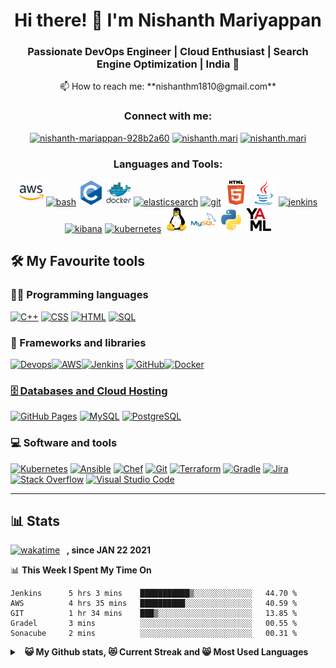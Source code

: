 <h1 align="center">Hi there! 👋 I'm Nishanth Mariyappan</h1>
<h3 align="center">Passionate DevOps Engineer | Cloud Enthusiast | Search Engine Optimization | India 🚀</h3>

<p align="center">
  📫 How to reach me: **nishanthm1810@gmail.com**
</p>

<h3 align="center">Connect with me:</h3>
<p align="center">
  <a href="https://in.linkedin.com/in/nishanth-mariappan-928b2a60" target="_blank"><img src="https://raw.githubusercontent.com/rahuldkjain/github-profile-readme-generator/master/src/images/icons/Social/linked-in-alt.svg" alt="nishanth-mariappan-928b2a60" height="30" width="40" /></a>
  <a href="https://www.facebook.com/nishanth.mari/" target="_blank"><img src="https://raw.githubusercontent.com/rahuldkjain/github-profile-readme-generator/master/src/images/icons/Social/instagram.svg" alt="nishanth.mari" height="30" width="40" /></a>
  <a href="https://www.instagram.com/nishanth.mari/" target="_blank"><img src="https://raw.githubusercontent.com/rahuldkjain/github-profile-readme-generator/master/src/images/icons/Social/facebook.svg" alt="nishanth.mari" height="30" width="40" /></a>
</p>

<h3 align="center">Languages and Tools:</h3>
<p align="center">
  <a href="https://aws.amazon.com" target="_blank" rel="noreferrer"><img src="https://raw.githubusercontent.com/devicons/devicon/master/icons/amazonwebservices/amazonwebservices-original-wordmark.svg" alt="aws" width="40" height="40"/></a>
  <a href="https://www.gnu.org/software/bash/" target="_blank" rel="noreferrer"><img src="https://www.vectorlogo.zone/logos/gnu_bash/gnu_bash-icon.svg" alt="bash" width="40" height="40"/></a>
  <a href="https://www.cprogramming.com/" target="_blank" rel="noreferrer"><img src="https://raw.githubusercontent.com/devicons/devicon/master/icons/c/c-original.svg" alt="c" width="40" height="40"/></a>
  <a href="https://www.docker.com/" target="_blank" rel="noreferrer"><img src="https://raw.githubusercontent.com/devicons/devicon/master/icons/docker/docker-original-wordmark.svg" alt="docker" width="40" height="40"/></a>
  <a href="https://www.elastic.co" target="_blank" rel="noreferrer"><img src="https://www.vectorlogo.zone/logos/elastic/elastic-icon.svg" alt="elasticsearch" width="40" height="40"/></a>
  <a href="https://git-scm.com/" target="_blank" rel="noreferrer"><img src="https://www.vectorlogo.zone/logos/git-scm/git-scm-icon.svg" alt="git" width="40" height="40"/></a>
  <a href="https://www.w3.org/html/" target="_blank" rel="noreferrer"><img src="https://raw.githubusercontent.com/devicons/devicon/master/icons/html5/html5-original-wordmark.svg" alt="html5" width="40" height="40"/></a>
  <a href="https://www.java.com" target="_blank" rel="noreferrer"><img src="https://raw.githubusercontent.com/devicons/devicon/master/icons/java/java-original.svg" alt="java" width="40" height="40"/></a>
  <a href="https://www.jenkins.io" target="_blank" rel="noreferrer"><img src="https://www.vectorlogo.zone/logos/jenkins/jenkins-icon.svg" alt="jenkins" width="40" height="40"/></a>
  <a href="https://www.elastic.co/kibana" target="_blank" rel="noreferrer"><img src="https://www.vectorlogo.zone/logos/elasticco_kibana/elasticco_kibana-icon.svg" alt="kibana" width="40" height="40"/></a>
  <a href="https://kubernetes.io" target="_blank" rel="noreferrer"><img src="https://www.vectorlogo.zone/logos/kubernetes/kubernetes-icon.svg" alt="kubernetes" width="40" height="40"/></a>
  <a href="https://www.linux.org/" target="_blank" rel="noreferrer"><img src="https://raw.githubusercontent.com/devicons/devicon/master/icons/linux/linux-original.svg" alt="linux" width="40" height="40"/></a>
  <a href="https://www.mysql.com/" target="_blank" rel="noreferrer"><img src="https://raw.githubusercontent.com/devicons/devicon/master/icons/mysql/mysql-original-wordmark.svg" alt="mysql" width="40" height="40"/></a>
  <a href="https://www.python.org" target="_blank" rel="noreferrer"><img src="https://raw.githubusercontent.com/devicons/devicon/master/icons/python/python-original.svg" alt="python" width="40" height="40"/></a>
  <a href="https://yaml.org/" target="_blank" rel="noreferrer"><img src="https://raw.githubusercontent.com/devicons/devicon/master/icons/yaml/yaml-original.svg" alt="yaml" width="40" height="40"/></a>
</p>

## 🛠️ My Favourite tools

### 👨‍💻 Programming languages

<p>
    <a href="#"><img alt="C++" src="https://custom-icon-badges.herokuapp.com/badge/C++-9C033A.svg?logo=cpp2&logoColor=white"></a>
    <a href="#"><img alt="CSS" src="https://img.shields.io/badge/CSS-1572B6.svg?logo=css3&logoColor=white"></a>
    <a href="#"><img alt="HTML" src="https://img.shields.io/badge/HTML-E34F26.svg?logo=html5&logoColor=white"></a>
    <a href="#"><img alt="SQL" src="https://custom-icon-badges.herokuapp.com/badge/SQL-025E8C.svg?logo=database&logoColor=white"></a>
</p>

### 🧰 Frameworks and libraries

<p>
    <a href="#"><img alt="Devops" src="https://img.shields.io/badge/-Devops-326CE5?logo=Devops&logoColor=white"
    <a href="#"><img alt="AWS" src="https://img.shields.io/badge/-AWS-326CE5?logo=AWS&logoColor=Orange"
    <a href="#"><img alt="Jenkins" src="https://img.shields.io/badge/-Jenkins-326CE5?logo=Jenkins&logoColor=Orange"></a>
    <a href="#"><img alt="GitHub" src="https://img.shields.io/badge/-GitHub-326CE5?logo=GitHub&logoColor=RED"
    <a href="#"><img alt="Docker" src="https://img.shields.io/badge/-Docker-326CE5?logo=Docker&logoColor=RED"

</p>

### 🗄️ Databases and Cloud Hosting

<p>
    <a href="#"><img alt="GitHub Pages" src="https://img.shields.io/badge/GitHub%20Pages-327FC7.svg?logo=github&logoColor=white"></a>
    <a href="#"><img alt="MySQL" src="https://img.shields.io/badge/MySQL-00f.svg?logo=mysql&logoColor=white"></a>
    <a href="#"><img alt="PostgreSQL" src ="https://img.shields.io/badge/PostgreSQL-316192.svg?logo=postgresql&logoColor=white"></a>
</p>

### 💻 Software and tools

<p>
    <a href="#"><img alt="Kubernetes" src="https://img.shields.io/badge/-Kubernetes-326CE5?logo=Kubernetes&logoColor=white"></a>
    <a href="#"><img alt="Ansible" src="https://img.shields.io/badge/-Ansible-FB542B?logo=Ansible&logoColor=white"></a>
    <a href="#"><img alt="Chef" src="https://img.shields.io/badge/Chef-000000.svg?logo=Chef&logoColor=white"></a>
    <a href="#"><img alt="Git" src="https://img.shields.io/badge/Git-000000.svg?logo=Git&logoColor=Orange"></a>
    <a href="#"><img alt="Terraform" src="https://img.shields.io/badge/Terraform-000000.svg?logo=Terraform&logoColor=Orange"></a>
    <a href="#"><img alt="Gradle" src="https://img.shields.io/badge/Gradle-000000.svg?logo=Gradle&logoColor=Orange"></a>
    <a href="#"><img alt="Jira" src="https://img.shields.io/badge/Jira-000000.svg?logo=Jira&logoColor=Orange"></a>
    <a href="#"><img alt="Stack Overflow" src="https://img.shields.io/badge/-Stack%20Overflow-FE7A16?logo=stack-overflow&logoColor=white"></a>
    <a href="#"><img alt="Visual Studio Code" src="https://img.shields.io/badge/Visual%20Studio%20Code-0078d7.svg?logo=visual-studio-code&logoColor=white"></a>
</p>

---

## 📊 Stats

[![wakatime](https://wakatime.com/badge/user/0f3d8544-3446-40bb-987d-b1a8ed7d2cff.svg)](https://wakatime.com/@0f3d8544-3446-40bb-987d-b1a8ed7d2cff) <b>&nbsp; , since JAN 22 2021</b>

📊 <b>This Week I Spent My Time On</b>

<!--START_SECTION:waka-->
```text
Jenkins      5 hrs 3 mins    ███████████▒░░░░░░░░░░░░░   44.70 % 
AWS          4 hrs 35 mins   ██████████░░░░░░░░░░░░░░░   40.59 % 
GIT          1 hr 34 mins    ███▒░░░░░░░░░░░░░░░░░░░░░   13.85 % 
Gradel       3 mins          ░░░░░░░░░░░░░░░░░░░░░░░░░   00.55 % 
Sonacube     2 mins          ░░░░░░░░░░░░░░░░░░░░░░░░░   00.31 % 
```
<!--END_SECTION:waka-->
<details>
  <summary>&nbsp;&nbsp;<b>😺 My Github stats, 😻 Current Streak and 😸 Most Used Languages</summary>
  <br/>
	<a href="https://github.com/anuraghazra/github-readme-stats" title="Go to Source"><img alt="nishanth1810's Github Stats" src="https://denvercoder1-github-readme-stats.vercel.app/api?username=nishanth1810&show_icons=true&count_private=true&theme=react&border=61dafb&hide_border=true" height="172px"/></a>
	<a href="https://github.com/anuraghazra/github-readme-stats" title="Go to Source"><img alt="nishanth1810's Top Languages" src="https://github-readme-stats.vercel.app/api/top-langs/?username=nishanth1810&langs_count=6&layout=compact&theme=react&hide_border=true&border_color=61dafb&hide=Jupyter%20Notebook,html,css,scss,pug,ruby,php,shell" height="172px"/></a>
  <br/>
  ⚡ I'm a <b>Polyglot programmer</b> in diverse languages
  <br/>
  ⚠ <b>Note:</b> Top languages is only a metric of the languages my public code consists of and doesn't reflect experience or skill level.

<p align=center>
  <a href="https://git.io/streak-stats" title="Go to Source">
    <img alt="nishanth1810's Streak" src="https://github-readme-streak-stats.herokuapp.com/?user=nishanth1810&theme=react&border=61dafb" height="192px"/>
  </a>
</p>
<br />

</details>

<br/><br/>
